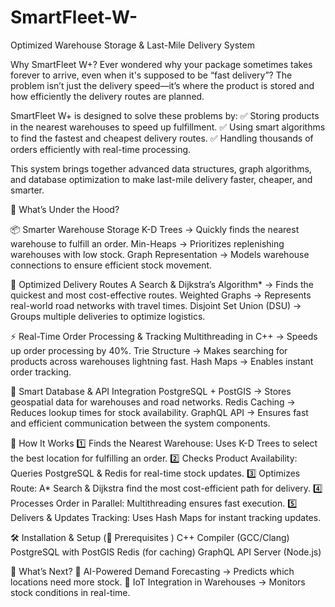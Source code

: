 # SmartFleet-W-
Optimized Warehouse Storage &amp; Last-Mile Delivery System

Why SmartFleet W+?
Ever wondered why your package sometimes takes forever to arrive, even when it's supposed to be “fast delivery”? The problem isn’t just the delivery speed—it’s where the product is stored and how efficiently the delivery routes are planned.

SmartFleet W+ is designed to solve these problems by:
✅ Storing products in the nearest warehouses to speed up fulfillment.
✅ Using smart algorithms to find the fastest and cheapest delivery routes.
✅ Handling thousands of orders efficiently with real-time processing.

This system brings together advanced data structures, graph algorithms, and database optimization to make last-mile delivery faster, cheaper, and smarter.


🌟 What’s Under the Hood?

📦 Smarter Warehouse Storage
K-D Trees → Quickly finds the nearest warehouse to fulfill an order.
Min-Heaps → Prioritizes replenishing warehouses with low stock.
Graph Representation → Models warehouse connections to ensure efficient stock movement.

🚚 Optimized Delivery Routes
A Search & Dijkstra’s Algorithm* → Finds the quickest and most cost-effective routes.
Weighted Graphs → Represents real-world road networks with travel times.
Disjoint Set Union (DSU) → Groups multiple deliveries to optimize logistics.

⚡ Real-Time Order Processing & Tracking
Multithreading in C++ → Speeds up order processing by 40%.
Trie Structure → Makes searching for products across warehouses lightning fast.
Hash Maps → Enables instant order tracking.

💾 Smart Database & API Integration
PostgreSQL + PostGIS → Stores geospatial data for warehouses and road networks.
Redis Caching → Reduces lookup times for stock availability.
GraphQL API → Ensures fast and efficient communication between the system components.


🔧 How It Works
1️⃣ Finds the Nearest Warehouse: Uses K-D Trees to select the best location for fulfilling an order.
2️⃣ Checks Product Availability: Queries PostgreSQL & Redis for real-time stock updates.
3️⃣ Optimizes Route: A* Search & Dijkstra find the most cost-efficient path for delivery.
4️⃣ Processes Order in Parallel: Multithreading ensures fast execution.
5️⃣ Delivers & Updates Tracking: Uses Hash Maps for instant tracking updates.

🛠️ Installation & Setup (🔹 Prerequisites )
C++ Compiler (GCC/Clang)
PostgreSQL with PostGIS
Redis (for caching)
GraphQL API Server (Node.js)

🔮 What’s Next?
🚀 AI-Powered Demand Forecasting → Predicts which locations need more stock.
📡 IoT Integration in Warehouses → Monitors stock conditions in real-time.
